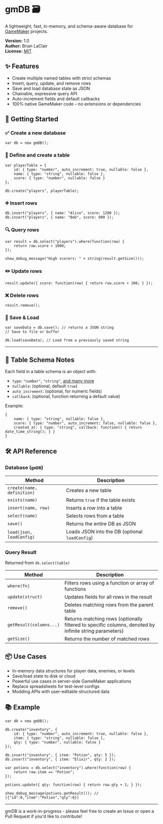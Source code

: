 # gmDB 🗃️

A lightweight, fast, in-memory, and schema-aware database for [GameMaker](https://gamemaker.io/) projects.  

**Version:** 1.0  
**Author:** Brian LaClair  
**License:** [MIT](LICENSE)


## ✨ Features

- Create multiple named tables with strict schemas
- Insert, query, update, and remove rows
- Save and load database state as JSON
- Chainable, expressive query API
- Auto-increment fields and default callbacks
- 100% native GameMaker code – no extensions or dependencies


## 🚀 Getting Started

### ✅ Create a new database

```gml
var db = new gmDB();
```

### 📄 Define and create a table

```gml
var playerTable = {
    id: { type: "number", auto_increment: true, nullable: false },
    name: { type: "string", nullable: false },
    score: { type: "number", nullable: false }
};

db.create("players", playerTable);
```

### ➕ Insert rows

```gml
db.insert("players", { name: "Alice", score: 1200 });
db.insert("players", { name: "Bob", score: 980 });
```

### 🔍 Query rows

```gml
var result = db.select("players").where(function(row) {
    return row.score > 1000;
});

show_debug_message("High scorers: " + string(result.getSize()));
```

### ✏️ Update rows

```gml
result.update({ score: function(row) { return row.score + 100; } });
```

### ❌ Delete rows

```gml
result.remove();
```

### 💾 Save & Load

```gml
var saveData = db.save(); // returns a JSON string
// Save to file or buffer

db.load(saveData); // Load from a previously saved string
```

---

## 🧠 Table Schema Notes

Each field in a table schema is an object with:
- `type`: `"number"`, `"string"`, [and many more](https://manual.gamemaker.io/monthly/en/#t=GameMaker_Language%2FGML_Reference%2FVariable_Functions%2Ftypeof.htm)
- `nullable`: (optional, default `true`)
- `auto_increment`: (optional, for numeric fields)
- `callback`: (optional, function returning a default value)

Example:

```gml
{
    name: { type: "string", nullable: false },
    score: { type: "number", auto_increment: false, nullable: false },
    created_at: { type: "string", callback: function() { return date_time_string(); } }
}
```

## 🛠 API Reference

### Database (`gmDB`)
| Method | Description |
|--------|-------------|
| `create(name, definition)` | Creates a new table |
| `exists(name)` | Returns `true` if the table exists |
| `insert(name, row)` | Inserts a row into a table |
| `select(name)` | Selects rows from a table |
| `save()` | Returns the entire DB as JSON |
| `load(json, loadConfig)` | Loads JSON into the DB (optional `loadConfig`) |

### Query Result
Returned from `db.select(table)`

| Method | Description |
|--------|-------------|
| `where(fn)` | Filters rows using a function or array of functions |
| `update(struct)` | Updates fields for all rows in the result |
| `remove()` | Deletes matching rows from the parent table |
| `getResult(columns...)` | Returns matching rows (optionally filtered to specific columns, denoted by infinite string parameters) |
| `getSize()` | Returns the number of matched rows |


## 📦 Use Cases

- In-memory data structures for player data, enemies, or levels
- Save/load state to disk or cloud
- Powerful use cases in server-side GameMaker applications
- Replace spreadsheets for test-level configs
- Modding APIs with user-editable structured data


## 📚 Example

```gml
var db = new gmDB();

db.create("inventory", {
    id: { type: "number", auto_increment: true, nullable: false },
    item: { type: "string", nullable: false },
    qty: { type: "number", nullable: false }
});

db.insert("inventory", { item: "Potion", qty: 5 });
db.insert("inventory", { item: "Elixir", qty: 2 });

var potions = db.select("inventory").where(function(row) {
    return row.item == "Potion";
});

potions.update({ qty: function(row) { return row.qty + 1; } });

show_debug_message(potions.getResult()); // [{"id":0,"item":"Potion","qty":6}]
```

---

gmDB is a work-in-progress - please feel free to create an Issue or open a Pull Request if you'd like to contribute!